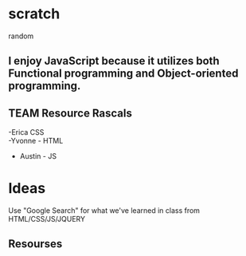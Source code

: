# scratch
random

## I enjoy JavaScript because it utilizes both Functional programming and Object-oriented programming.


## TEAM Resource Rascals

-Erica CSS  
-Yvonne - HTML
- Austin - JS

# Ideas

Use "Google Search" for what we've learned in class from HTML/CSS/JS/JQUERY

## Resourses


